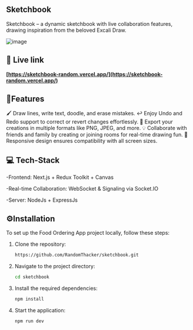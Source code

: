 ## Sketchbook

Sketchbook – a dynamic sketchbook with live collaboration features, drawing inspiration from the beloved Excali Draw.

![image](https://github.com/RandomThacker/sketchbook/assets/141705990/9c1dbd89-4b0e-41f0-b3e9-901e832d4db9)


## 🔗 Live link

**[https://sketchbook-random.vercel.app/](https://sketchbook-random.vercel.app/)**


## 📓Features 
🖌️ Draw lines, write text, doodle, and erase mistakes.
↩️ Enjoy Undo and Redo support to correct or revert changes effortlessly.
🎨 Export your creations in multiple formats like PNG, JPEG, and more.
💡 Collaborate with friends and family by creating or joining rooms for real-time drawing fun.
📱 Responsive design ensures compatibility with all screen sizes.

## 💻 Tech-Stack 
-Frontend: Next.js + Redux Toolkit + Canvas

-Real-time Collaboration: WebSocket & Signaling via Socket.IO

-Server: NodeJs + ExpressJs


## ⚙️Installation 
To set up the Food Ordering App project locally, follow these steps:

1. Clone the repository:
    ```bash
    https://github.com/RandomThacker/sketchbook.git
    ```

2. Navigate to the project directory:
    ```bash
    cd sketchbook
    ```

3. Install the required dependencies:
    ```bash
    npm install
    ```

4. Start the application:
    ```bash
    npm run dev
    ```
